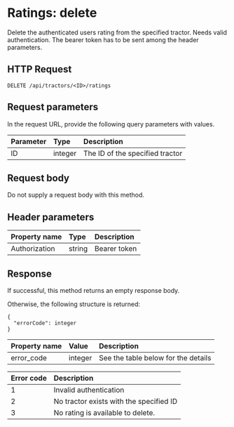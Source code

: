 # Ratings: delete

Delete the authenticated users rating from the specified tractor. Needs valid authentication. The bearer token has to be sent among the header parameters.

## HTTP Request

```text
DELETE /api/tractors/<ID>/ratings
```

## Request parameters

In the request URL, provide the following query parameters with values.

| Parameter | Type    | Description                     |
|:----------|:--------|:--------------------------------|
| ID        | integer | The ID of the specified tractor |

## Request body

Do not supply a request body with this method.

## Header parameters

| Property name | Type   | Description  |
|:--------------|:-------|:-------------|
| Authorization | string | Bearer token |

## Response

If successful, this method returns an empty response body.

Otherwise, the following structure is returned:

```text
{
  "errorCode": integer
}
```

| Property name | Value   | Description                         |
|:--------------|:--------|:------------------------------------|
| error_code    | integer | See the table below for the details |

| Error code | Description                             |
|:-----------|:----------------------------------------|
| 1          | Invalid authentication                  |
| 2          | No tractor exists with the specified ID |
| 3          | No rating is available to delete.       |

